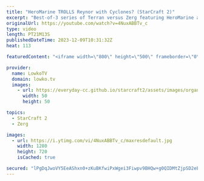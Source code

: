 ```yaml
---
title: "HeroMarine TROLLS Reynor with Cyclones? (StarCraft 2)"
excerpt: "Best-of-3 series of Terran versus Zerg featuring HeroMarine and Reynor. In these games, played at HomeStory Cup, HeroMarine decides to play Terran Mech. In game one of this match he goes for a Cyclone all-in that I have not seen before, and one that I've been losing against regularly on the SC2 ladder"
originalUrl: https://youtube.com/watch?v=4NuxABBTv_c
type: video
length: PT21M13S
publishedDateTime: 2023-12-09T10:31:32Z
heat: 113

featuredContent: "<iframe width=\"800\" height=\"500\" frameborder=\"0\" src=\"https://www.youtube.com/embed/4NuxABBTv_c\" allow=\"accelerometer; autoplay; encrypted-media; gyroscope; picture-in-picture\" allowfullscreen></iframe>"

provider:
  name: LowkoTV
  domain: lowko.tv
  images:
    - url: https://everyday-cc.github.io/starcraft2/assets/images/organizations/lowko.tv-50x50.jpg
      width: 50
      height: 50

topics:
  - StarCraft 2
  - Zerg

images:
  - url: https://i.ytimg.com/vi/4NuxABBTv_c/maxresdefault.jpg
    width: 1280
    height: 720
    isCached: true

secured: "lPgDqJwoVY5EeAShxn0+zKuBKfwiPxWgei3Fiwpv9BHQw+g0QIDMtZjpSD2eEQxNHvglEdFteMzTPBsEvLAQyQEfneXjHKbp03cDCrdBXC7puTj3HJljJ2WO58o1rh/EfO26FiDA62QWg61ebtwQOZPNiQlielrXZ1n5+HKe15IzyWcf6igzuAttDZVslnWTwStxSIitptOKcKEXa9M3CBT1Psmf2ZnJlwwNo9m6zcvNb9x2VVlKUI4LYv1b5+3pYBAObZF4ivpDpveGvW8NUTtJBTYVoShvWppk9cG+b3NET70zjeyEU/mqdIUSZv0maGUICnvezRdUhiP+A79uVx6Dw8eypDn5y0sEVFxR7I0T6//McmDFX5I0rzNLZLtYfieNMZr9GdK60IPT//xHJw3fYMTa9wJKNMD+8DE4GuQ=;INPrecz88ZJZpmm3uV9mGg=="
---
```


